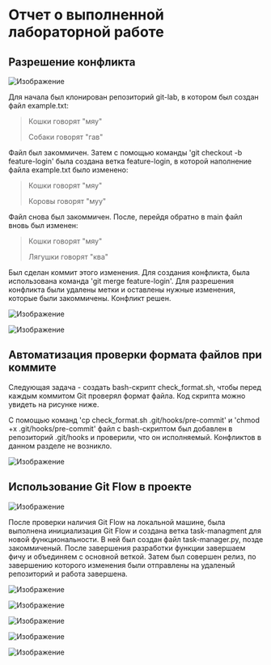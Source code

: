 # Отчет о выполненной лабораторной работе


## Разрешение конфликта

![Изображение](2023-12-26_11-47-20.png "Клонирование репозитория, добавление ветки feature-login, изменения и коммиты файла example.txt")

Для начала был клонирован репозиторий git-lab, в котором был создан файл example.txt:

> Кошки говорят "мяу"
>
> Собаки говорят "гав"

Файл был закоммичен. Затем с помощью команды 'git checkout -b feature-login' была создана ветка feature-login, в которой наполнение файла example.txt было изменено:

> Кошки говорят "мяу"
>
> Коровы говорят "муу"

Файл снова был закоммичен. После, перейдя обратно в main файл вновь был изменен:

> Кошки говорят "мяу"
>
> Лягушки говорят "ква"

Был сделан коммит этого изменения. Для создания конфликта, была использована команда 'git merge feature-login'. Для разрешения конфликта были удалены метки и оставлены нужные изменения, которые были закоммичены. Конфликт решен.

![Изображение](2023-12-26_11-48-30.png "Создание и разрешение конфликта")

![Изображение](2023-12-26_11-47-39.png "Конфликт в файле")

## Автоматизация проверки формата файлов при коммите


Следующая задача - создать bash-скрипт check_format.sh, чтобы перед каждым коммитом Git проверял формат файла. Код скрипта можно увидеть на рисунке ниже.

С помощью команд 'cp check_format.sh .git/hooks/pre-commit' и 'chmod +x .git/hooks/pre-commit' файл с bash-скриптом был добавлен в репозиторий .git/hooks и проверили, что он исполняемый. Конфликтов в данном разделе не возникло.

![Изображение](2023-12-26_11-56-05.png "bash-скрипт check_format.sh")

## Использование Git Flow в проекте

![Изображение](2023-12-26_12-15-59.png "Проверка наличия Git Flow")

После проверки наличия Git Flow на локальной машине, была выполнена инициализация Git Flow и создана ветка task-managment для новой функциональности. В ней был создан файл task-manager.py, позде закоммиченый. После завершения разработки функции завершаем фичу  и объединяем с основной веткой. Затем был совершен релиз, по завершению которого изменения были отправлены на удаленый репозиторий и работа завершена.

![Изображение](2023-12-26_12-24-48.png "Работа с Git Flow")

![Изображение](2023-12-26_12-29-25.png "Работа с Git Flow")

![Изображение](2023-12-26_12-30-31.png "Работа с Git Flow")

![Изображение](2023-12-26_12-30-37.png "Работа с Git Flow")

![Изображение](2023-12-26_12-31-54.png "Работа с Git Flow")
